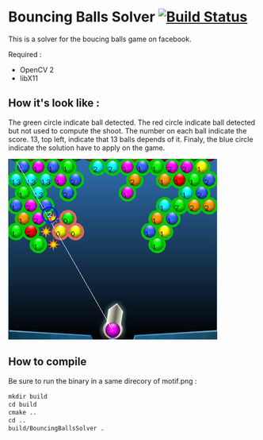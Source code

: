 Bouncing Balls Solver [![Build Status](https://travis-ci.org/bechu/BouncingBallsSolver.png?branch=master)](https://travis-ci.org/bechu/BouncingBallsSolver)
=====================

This is a solver for the boucing balls game on facebook.

Required :
 - OpenCV 2
 - libX11

## How it's look like :

The green circle indicate ball detected. The red circle indicate ball detected but not used to compute the shoot.
The number on each ball indicate the score. 13, top left, indicate that 13 balls depends of it.
Finaly, the blue circle indicate the solution have to apply on the game.

![](assets/image.png?raw=true)


## How to compile

Be sure to run the binary in a same direcory of motif.png :

```
mkdir build
cd build
cmake ..
cd ..
build/BouncingBallsSolver .

```

